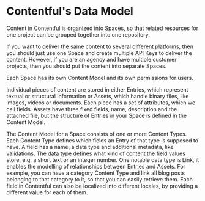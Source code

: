 # Contentful's Data Model

Content in Contentful is organized into Spaces, so that related resources for one project can be grouped together into one repository. 

If you want to deliver the same content to several different platforms, then you should just use one Space and create multiple API Keys to deliver the content. However, if you are an agency and have multiple customer projects, then you should put the content into separate Spaces.

Each Space has its own Content Model and its own permissions for users.

Individual pieces of content are stored in either Entries, which represent textual or structural information or Assets, which handle binary files, like images, videos or documents. Each piece has a set of attributes, which we call fields. Assets have three fixed fields, name, description and the attached file, but the structure of Entries in your Space is defined in the Content Model.

The Content Model for a Space consists of one or more Content Types. Each Content Type defines which fields an Entry of that type is supposed to have. A field has a name, a data type and additional metadata, like validations. The data type defines what kind of content the field values store, e.g. a short text or an integer number. One notable data type is Link, it enables the modelling of relationships between Entries and Assets. For example, you can have a category Content Type and link all blog posts belonging to that category to it, so that you can easily retrieve them. Each field in Contentful can also be localized into different locales, by providing a different value for each of them. 
